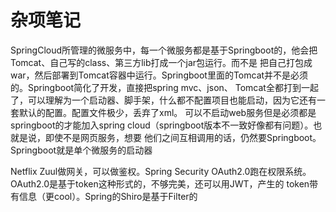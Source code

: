 # 杂项笔记

SpringCloud所管理的微服务中，每一个微服务都是基于Springboot的，他会把Tomcat、自己写的class、第三方lib打成一个jar包运行。而不是
把自己打包成war，然后部署到Tomcat容器中运行。Springboot里面的Tomcat并不是必须的。Springboot简化了开发，直接把spring mvc、json、
Tomcat全都打到一起了，可以理解为一个启动器、脚手架，什么都不配置项目也能启动，因为它还有一套默认的配置。配置文件极少，丢弃了xml。
可以不启动web服务但是必须都是springboot的才能加入spring cloud（springboot版本不一致好像都有问题）。也就是说，即使不是网页服务，想要
他们之间互相调用的话，仍然要Springboot。Springboot就是单个微服务的启动器  

Netflix Zuul做网关，可以做鉴权。Spring Security OAuth2.0跑在权限系统。OAuth2.0是基于token这种形式的，不够完美，还可以用JWT，产生的
token带有信息（更cool）。Spring的Shiro是基于Filter的
